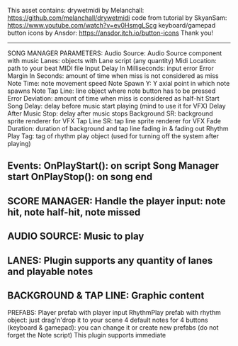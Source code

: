 This asset contains:
drywetmidi by Melanchall: https://github.com/melanchall/drywetmidi
code from tutorial by SkyanSam: https://www.youtube.com/watch?v=ev0HsmgLScg
keyboard/gamepad button icons by Ansdor: https://ansdor.itch.io/button-icons
Thank you!

----------------------------------------------


SONG MANAGER PARAMETERS:
Audio Source: Audio Source component with music
Lanes: objects with Lane script (any quantity)
Midi Location: path to your beat MIDI file
Input Delay In Milliseconds: input error
Error Margin In Seconds: amount of time when miss is not considered as miss
Note Time: note movement speed
Note Spawn Y: Y axial point in which note spawns
Note Tap Line: line object where note button has to be pressed
Error Deviation: amount of time when miss is considered as half-hit
Start Song Delay: delay before music start playing (mind to use it for VFX)
Delay After Music Stop: delay after music stops
Background SR: background sprite renderer for VFX
Tap Line SR: tap line sprite renderer for VFX
Fade Duration: duration of background and tap line fading in & fading out
Rhythm Play Tag: tag of rhythm play object (used for turning off the system after playing)

Events:
OnPlayStart(): on script Song Manager start
OnPlayStop(): on song end
----------------------------------------------
SCORE MANAGER:
Handle the player input: note hit, note half-hit, note missed
----------------------------------------------
AUDIO SOURCE:
Music to play
----------------------------------------------
LANES:
Plugin supports any quantity of lanes and playable notes
----------------------------------------------
BACKGROUND & TAP LINE:
Graphic content
----------------------------------------------
PREFABS:
Player prefab with player input
RhythmPlay prefab with rhythm object: just drag'n'drop it to your scene
4 default notes for 4 buttons (keyboard & gamepad): you can change it or create new prefabs (do not forget the Note script)
This plugin supports immediate 